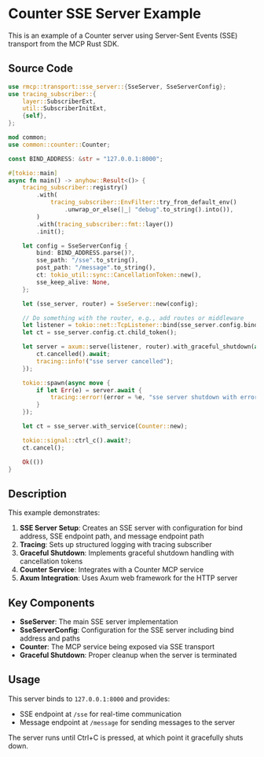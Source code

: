 # Counter SSE Server Example

This is an example of a Counter server using Server-Sent Events (SSE) transport from the MCP Rust SDK.

## Source Code

```rust
use rmcp::transport::sse_server::{SseServer, SseServerConfig};
use tracing_subscriber::{
    layer::SubscriberExt,
    util::SubscriberInitExt,
    {self},
};

mod common;
use common::counter::Counter;

const BIND_ADDRESS: &str = "127.0.0.1:8000";

#[tokio::main]
async fn main() -> anyhow::Result<()> {
    tracing_subscriber::registry()
        .with(
            tracing_subscriber::EnvFilter::try_from_default_env()
                .unwrap_or_else(|_| "debug".to_string().into()),
        )
        .with(tracing_subscriber::fmt::layer())
        .init();

    let config = SseServerConfig {
        bind: BIND_ADDRESS.parse()?,
        sse_path: "/sse".to_string(),
        post_path: "/message".to_string(),
        ct: tokio_util::sync::CancellationToken::new(),
        sse_keep_alive: None,
    };

    let (sse_server, router) = SseServer::new(config);

    // Do something with the router, e.g., add routes or middleware
    let listener = tokio::net::TcpListener::bind(sse_server.config.bind).await?;
    let ct = sse_server.config.ct.child_token();

    let server = axum::serve(listener, router).with_graceful_shutdown(async move {
        ct.cancelled().await;
        tracing::info!("sse server cancelled");
    });

    tokio::spawn(async move {
        if let Err(e) = server.await {
            tracing::error!(error = %e, "sse server shutdown with error");
        }
    });

    let ct = sse_server.with_service(Counter::new);

    tokio::signal::ctrl_c().await?;
    ct.cancel();

    Ok(())
}
```

## Description

This example demonstrates:

1. **SSE Server Setup**: Creates an SSE server with configuration for bind address, SSE endpoint path, and message endpoint path
2. **Tracing**: Sets up structured logging with tracing subscriber
3. **Graceful Shutdown**: Implements graceful shutdown handling with cancellation tokens
4. **Counter Service**: Integrates with a Counter MCP service
5. **Axum Integration**: Uses Axum web framework for the HTTP server

## Key Components

- **SseServer**: The main SSE server implementation
- **SseServerConfig**: Configuration for the SSE server including bind address and paths
- **Counter**: The MCP service being exposed via SSE transport
- **Graceful Shutdown**: Proper cleanup when the server is terminated

## Usage

This server binds to `127.0.0.1:8000` and provides:
- SSE endpoint at `/sse` for real-time communication
- Message endpoint at `/message` for sending messages to the server

The server runs until Ctrl+C is pressed, at which point it gracefully shuts down.